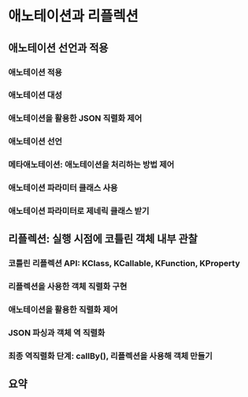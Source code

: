 # 애노테이션과 리플렉션

## 애노테이션 선언과 적용

### 애노테이션 적용

### 애노테이션 대성

### 애노테이션을 활용한 JSON 직렬화 제어

### 애노테이션 선언

### 메타애노테이션: 애노테이션을 처리하는 방법 제어

### 애노테이션 파라미터 클래스 사용

### 애노테이션 파라미터로 제네릭 클래스 받기


## 리플렉션: 실행 시점에 코틀린 객체 내부 관찰

### 코틀린 리플렉션 API: KClass, KCallable, KFunction, KProperty

### 리플렉션을 사용한 객체 직렬화 구현

### 애노테이션을 활용한 직렬화 제어

### JSON 파싱과 객체 역 직렬화

### 최종 역직렬화 단계: callBy(), 리플렉션을 사용해 객체 만들기


## 요약
